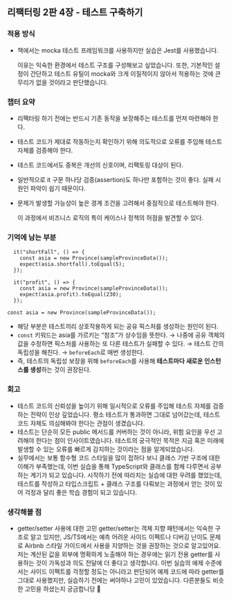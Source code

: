 ## 리팩터링 2판 4장 - 테스트 구축하기

### 적용 방식

- 책에서는 mocka 테스트 프레임워크를 사용하지만 실습은 Jest를 사용했습니다.
    
    이유는 익숙한 환경에서 테스트 구조를 구성해보고 싶었습니다. 또한, 기본적인 설정이 간단하고 테스트 유틸이 mocka와 크게 이질적이지 않아서 적용하는 것에 큰 무리가 없을 것이라고 판단했습니다.
    

### 챕터 요약

- 리팩터링 하기 전에는 반드시 기존 동작을 보장해주는 테스트를 먼저 마련해야 한다.
- 테스트 코드가 제대로 작동하는지 확인하기 위해 의도적으로 오류를 주입해 테스트 자체를 검증해야 한다.
- 테스트 코드에서도 중복은 개선의 신호이며, 리팩토링 대상이 된다.
- 일반적으로 it 구문 하나당 검증(assertion)도 하나만 포함하는 것이 좋다. 실패 시 원인 파악이 쉽기 때문이다.
- 문제가 발생할 가능성이 높은 경계 조건을 고려해서 중점적으로 테스트해야 한다.
    
    이 과정에서 비즈니스 로직의 특이 케이스나 정책의 허점을 발견할 수 있다.
    

### 기억에 남는 부분

```tsx
  it("shortFall", () => {
    const asia = new Province(sampleProvinceData());
    expect(asia.shortfall).toEqual(5);
  });

  it("profit", () => {
    const asia = new Province(sampleProvinceData());
    expect(asia.profit).toEqual(230);
  });
```

```tsx
const asia = new Province(sampleProvinceData());
```

- 해당 부분은 테스트끼리 상호작용하게 되는 공유 픽스처를 생성하는 원인이 된다.
- `const` 키워드는 asia를 가르키는 “참조”가 상수임을 뜻한다. → 나중에 공유 객체의 값을 수정하면 픽스처를 사용하는 또 다른 테스트가 실패할 수 있다. → 테스트 간의 독립성을 해친다. →  `beforeEach`로 매번 생성한다.
- 즉, 테스트의 독립성 보장을 위해 `beforeEach`를 사용해 **테스트마다 새로운 인스턴스를 생성**하는 것이 권장된다.

### 회고

- 테스트 코드의 신뢰성을 높이기 위해 일시적으로 오류를 주입해 테스트 자체를 검증하는 전략이 인상 깊었습니다. 평소 테스트가 통과하면 그대로 넘어갔는데, 테스트 코드 자체도 의심해봐야 한다는 관점이 생겼습니다.
- 테스트는 단순히 모든 public 메서드를 커버하는 것이 아니라, 위험 요인을 우선 고려해야 한다는 점이 인사이트였습니다. 테스트의 궁극적인 목적은 지금 혹은 미래에 발생할 수 있는 오류를 빠르게 감지하는 것이라는 점을 알게되었습니다.
- 실무에서는 보통 함수형 코드 스타일을 많이 접하다 보니 클래스 기반 구조에 대한 이해가 부족했는데, 이번 실습을 통해 TypeScript와 클래스를 함께 다루면서 공부하는 계기가 되고 있습니다.
시작하기 전에 따라치는 실습에 대한 우려를 했었는데, 테스트를 작성하고 타입스크립트 + 클래스 구조를 다뤄보는 과정에서 얻는 것이 있어 걱정과 달리 좋은 학습 경험이 되고 있습니다.
    

### 생각해볼 점

- getter/setter 사용에 대한 고민
getter/setter는 객체 지향 패턴에서는 익숙한 구조로 알고 있지만, JS/TS에서는 예측 어려운 사이드 이펙트나 디버깅 난이도 문제로 Airbnb 스타일 가이드에서 사용을 지양하는 것을 권장하는 것으로 알고있어요.
저는 계산된 값을 외부에 명확하게 노출해야 하는 경우에는 읽기 전용 getter를 사용하는 것이 가독성과 의도 전달에 더 좋다고 생각합니다.
이번 실습의 예제 수준에서는 사이드 이펙트를 걱정할 정도는 아니라고 판단되어 예제 코드에 따라 getter를 그대로 사용했지만, 실습하기 전에는 써야하나 고민이 있었습니다.
다른분들도 비슷한 고민을 하셨는지 궁금합니당 🤔